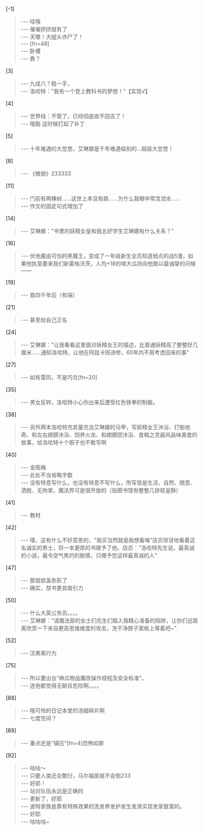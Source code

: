 
[-1] 
>--- 哇哦<br>
>--- 催催挤挤就有了<br>
>--- 天哪！大姐头诈尸了！<br>
>--- [fn=48]<br>
>--- 卧槽<br>
>--- 靠？<br>

[3] 
>--- 九成八？稳一手，<br>
>--- 洛哈特："我有一个登上教科书的梦想！"【实现√】<br>

[4] 
>--- 世界线：不管了，已经彻底收不回去了！<br>
>--- 哦豁 这时候打起了补丁<br>

[5] 
>--- 十年难遇的大忽悠，艾琳娜是千年难遇级别的...超级大忽悠！<br>

[8] 
>--- 《微弱》233333<br>

[11] 
>--- 门前有两棵树……这世上本没有路……为什么我眼中常含泪水……<br>
>--- 作文的固定句式增加了<br>

[14] 
>--- 艾琳娜："书里的妖精女皇和我五好学生艾琳娜有什么关系？"<br>

[16] 
>--- 伏地魔由可怕的黑魔王，变成了一年级新生全员知道弱点的战5渣，如果他执意要来我们新霍格沃茨，人均+18的啃大瓜将向他致以最诚挚的问候——<br>

[19] 
>--- 致四千年后（有端）<br>

[21] 
>--- 甚至给自己正名<br>

[24] 
>--- 艾琳娜："让我看看这里面对妖精女王的描述，比普通妖精高了整整好几厘米......通知洛哈特，让他在阿兹卡班进修，60年内不用考虑回来的事"<br>

[27] 
>--- 如有雷同，不是巧合[fn=20]<br>

[35] 
>--- 男女反转，洛哈特小心你出来后遭受红色铁拳的制裁。<br>

[38] 
>--- 另外两本洛哈特充其量充当艾琳娜的马甲，写妖精女王沐浴、打魁地奇、和左右翅膀沐浴、饲养火龙、和翅膀团沐浴、食戟之灵画风品味美食的故事，给洛哈特十个胆子也不敢写啊<br>

[40] 
>--- 金瓶梅<br>
>--- 此处不当省略字数<br>
>--- 没有特意写什么，也没有特意不写什么，所写皆是生活，自然、随意、洒脱、无拘束，魔法界可是很开放的（指图书馆有整整几排晓皇酥）<br>

[41] 
>--- 教材<br>

[42] 
>--- 噗，这有什么不好意思的，"我买当然就是我想看咯"店员惊讶地看着这名诚实的男士，将一本更厚的书赠予了他。店员："洛哈特先生说，最真诚的小说，最令空气焦灼的剧情，只赠予您这样最真诚的人"<br>

[47] 
>--- 那就欲盖弥彰了<br>
>--- 确实，禁书更具吸引力<br>

[50] 
>--- 什么大英公务员。。。。<br>
>--- 艾琳娜："请魔法部的女士们先生们踏入我精心准备的陷阱，让你们近距离欣赏一下来自更高思维维度的攻击，洗干净脖子案板上等着吧~"<br>

[52] 
>--- 汉弗莱行为<br>

[75] 
>--- 所以要出台“麻瓜物品魔改操作规程及安全标准”。<br>
>--- 连他都觉得无聊且危险啊。。。。<br>

[88] 
>--- 哦可怜的日记本里的汤姆碎片啊<br>
>--- 七度空间？<br>

[89] 
>--- 重点还是“镇压”[fn=4]恐怖如斯<br>

[92] 
>--- 咕咕～<br>
>--- 只要人类还会繁衍，马尔福家就不会倒233<br>
>--- 好耶！<br>
>--- 站对队伍永远是正确的<br>
>--- 更新了，好耶<br>
>--- 波特家族是靠有特殊效果的洗发养发护发生发液实现发家致富的。<br>
>--- 好耶<br>
>--- 咕咕咕~<br>
